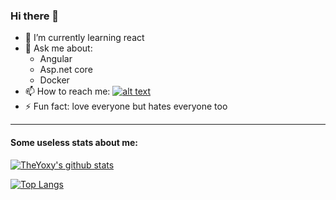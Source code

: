### Hi there 👋

- 🌱 I’m currently learning react
- 💬 Ask me about: 
  - Angular
  - Asp.net core
  - Docker
- 📫 How to reach me: [![alt text][1.2]][1]
- ⚡ Fun fact: love everyone but hates everyone too

<!-- Please don't remove this: Grab your social icons from https://github.com/carlsednaoui/gitsocial -->

<!-- display the social media buttons in your README -->

<!-- links to social media icons -->
<!-- no need to change these -->

<!-- icons with padding -->

[1.1]: http://i.imgur.com/tXSoThF.png (twitter icon with padding)

<!-- icons without padding -->

[1.2]: http://i.imgur.com/wWzX9uB.png (twitter icon without padding)


<!-- links to your social media accounts -->
<!-- update these accordingly -->

[1]: http://www.twitter.com/theyoxy

<!-- Please don't remove this: Grab your social icons from https://github.com/carlsednaoui/gitsocial -->

----

#### Some useless stats about me:

[![TheYoxy's github stats](https://github-readme-stats.vercel.app/api?username=theyoxy&count_private=true&show_icons=true&theme=dark)](https://github.com/anuraghazra/github-readme-stats)

[![Top Langs](https://github-readme-stats.vercel.app/api/top-langs/?username=theyoxy&theme=dark&count_private=true&hide=java)](https://github.com/anuraghazra/github-readme-stats)

<!-- [![Minecolonies card](https://github-readme-stats.vercel.app/api/pin/?username=ldtteam&repo=minecolonies&theme=dark)](https://github.com/anuraghazra/github-readme-stats) -->

<!--
**TheYoxy/TheYoxy** is a ✨ _special_ ✨ repository because its `README.md` (this file) appears on your GitHub profile.

Here are some ideas to get you started:

- 🔭 I’m currently working on ...
- 🌱 I’m currently learning ...
- 👯 I’m looking to collaborate on ...
- 🤔 I’m looking for help with ...
- 💬 Ask me about ...
- 📫 How to reach me: ...
- 😄 Pronouns: ...
- ⚡ Fun fact: ...
-->

